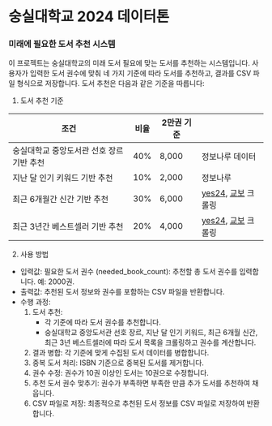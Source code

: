 # 숭실대학교 2024 데이터톤
### 미래에 필요한 도서 추천 시스템

이 프로젝트는 숭실대학교의 미래 도서 필요에 맞는 도서를 추천하는 시스템입니다. 사용자가 입력한 도서 권수에 맞춰 네 가지 기준에 따라 도서를 추천하고, 결과를 CSV 파일 형식으로 저장합니다. 도서 추천은 다음과 같은 기준을 따릅니다:

1. 도서 추천 기준

 | 조건 | 비율 | 2만권 기준 |  |
| --- | --- | --- | --- |
| 숭실대학교 중앙도서관 선호 장르 기반 추천 | 40% | 8,000 | 정보나루 데이터 |
| 지난 달 인기 키워드 기반 추천 | 10% | 2,000 | 정보나루 |
| 최근 6개월간 신간 기반 추천 | 30% | 6,000 | [yes24](https://www.yes24.com/Product/Category/AttentionNewProduct?categoryNumber=001001&pageNumber=17&pageSize=120&newProductType=ATTENTION), [교보](https://product.kyobobook.co.kr/new/KOR#?page=1&sort=new&year=2024&month=11&week=4&per=20&saleCmdtDvsnCode=KOR&gubun=newGubun&saleCmdtClstCode=) 크롤링  |
| 최근 3년간 베스트셀러 기반 추천 | 20% | 4,000 | [yes24](https://www.yes24.com/Product/Category/BestSeller?categoryNumber=001&pageNumber=1&pageSize=200&goodsStatGb=06), [교보](https://store.kyobobook.co.kr/bestseller/total/weekly) 크롤링 |
2. 사용 방법

- 입력값:
필요한 도서 권수 (needed_book_count): 추천할 총 도서 권수를 입력합니다. 예: 2000권.
- 출력값:
추천된 도서 정보와 권수를 포함하는 CSV 파일을 반환합니다.
- 수행 과정:
    1. 도서 추천:
        - 각 기준에 따라 도서 권수를 추천합니다.
        - 숭실대학교 중앙도서관 선호 장르, 지난 달 인기 키워드, 최근 6개월 신간, 최근 3년 베스트셀러에 따라 도서 목록을 크롤링하고 권수를 계산합니다.
    2. 결과 병합:
각 기준에 맞게 수집된 도서 데이터를 병합합니다.
    3. 중복 도서 처리:
ISBN 기준으로 중복된 도서를 제거합니다.
    4. 권수 수정:
권수가 10권 이상인 도서는 10권으로 수정합니다.
    5. 추천 도서 권수 맞추기:
권수가 부족하면 부족한 만큼 추가 도서를 추천하여 채웁니다.
    6. CSV 파일로 저장:
최종적으로 추천된 도서 정보를 CSV 파일로 저장하여 반환합니다.